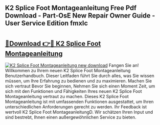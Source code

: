 ## K2 Splice Foot Montageanleitung Free Pdf Download - Part-OsE New Repair Owner Guide - User Service Edition fmxIc

# <h2><a href="http://df8lepe.blite.top/?on=K2+Splice+Foot+Montageanleitung">🔗Download 👉🔴 K2 Splice Foot Montageanleitung</a></h2>

[![K2 Splice Foot Montageanleitung new download](https://i.imgur.com/lujVjoI.png)](http://df8lepe.blite.top/?on=K2+Splice+Foot+Montageanleitung)
Fangen Sie an! Willkommen zu Ihrem neuen K2 Splice Foot Montageanleitung Benutzerhandbuch. Dieser Leitfaden führt Sie durch alles, was Sie wissen müssen, um Ihre Erfahrung zu bedienen und zu maximieren. Machen Sie sich vertraut Bevor Sie beginnen, Nehmen Sie sich einen Moment Zeit, um sich mit den Funktionen und Fähigkeiten Ihres neuen K2 Splice Foot Montageanleitung vertraut zu machen. Dieses K2 Splice Foot Montageanleitung ist mit umfassenden Funktionen ausgestattet, um Ihren unterschiedlichen Anforderungen gerecht zu werden. Ihr Feedback ist wertvoll K2 Splice Foot MontageanleitungD. Wir schätzen Ihren Input und sind bestrebt, Ihnen einen außergewöhnlichen Service zu bieten.
